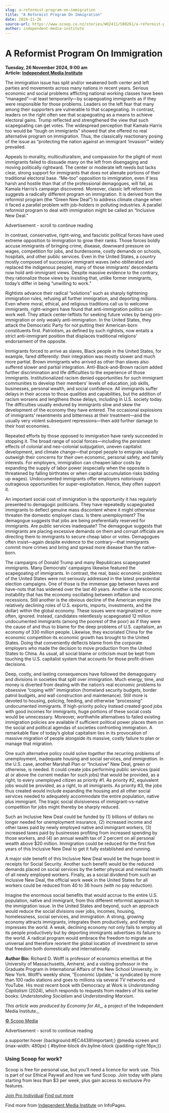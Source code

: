 ```yaml
---
slug: a-reformist-program-on-immigration
title: "A Reformist Program On Immigration"
date: 2024-11-26
source-url: https://www.scoop.co.nz/stories/WO2411/S00261/a-reformist-program-on-immigration.htm
author: independent-media-institute
---
```

A Reformist Program On Immigration
==================================

**Tuesday, 26 November 2024, 9:00 am**  
**Article: [Independent Media Institute](https://info.scoop.co.nz/Independent_Media_Institute)**

The immigration issue has split and/or weakened both center and left parties and movements across many nations in recent years. Serious economic and social problems afflicting national working classes have been “managed”—at least temporarily—by scapegoating immigrants as if they were responsible for those problems. Leaders on the left fear that many among their supporters are vulnerable to that scapegoating. In contrast, leaders on the right often see that scapegoating as a means to achieve electoral gains. Trump reflected and strengthened the view that such scapegoating can get votes. The widespread perception that Kamala Harris too would be “tough on immigrants” showed that she offered no real alternative program on immigration. Thus, the classically reactionary posing of the issue as “protecting the nation against an immigrant ‘invasion’” widely prevailed.

Appeals to morality, multiculturalism, and compassion for the plight of most immigrants failed to dissuade many on the left from disengaging and moving politically rightward. The center or moderate left needs but lacks clear, strong support for immigrants that does not alienate portions of their traditional electoral base. “Me-too” opposition to immigration, even if less harsh and hostile than that of the professional demagogues, will fail, as Kamala Harris’s campaign discovered. Moreover, classic left reformism suggests a radically different program on immigration. It is derived from the reformist program (the “Green New Deal”) to address climate change when it faced a parallel problem with job-holders in polluting industries. A parallel reformist program to deal with immigration might be called an “Inclusive New Deal.”

Advertisement - scroll to continue reading





In contrast, conservative, right-wing, and fascistic political forces have used extreme opposition to immigration to grow their ranks. Those forces boldly accuse immigrants of bringing crime, disease, downward pressure on wages, competition for jobs, and burdensome, costly demands on schools, hospitals, and other public services. Even in the United States, a country mostly composed of successive immigrant waves (who obliterated and replaced the indigenous people), many of those immigrants’ descendants now hold anti-immigrant views. Despite massive evidence to the contrary, they rationalize those views by insisting that, unlike former immigrants, today’s differ in being “unwilling to work.”

Rightists advance their radical “solutions” such as sharply tightening immigration rules, refusing all further immigration, and deporting millions. Even where moral, ethical, and religious traditions call us to welcome immigrants, right-wingers have found that anti-immigration politics can work well. They attack center-leftists for seeking future votes by being pro-immigration or only weakly anti-immigration. In the United States, they attack the Democratic Party for not putting their American-born constituents first. Patriotism, as defined by such rightists, now entails a strict anti-immigrant position that displaces traditional religions’ endorsement of the opposite.

Immigrants forced to arrive as slaves, Black people in the United States, for example, fared differently: their integration was mostly slower and much more partial. Brown immigrants who arrived as other than slaves also suffered slower and partial integration. Anti-Black-and-Brown racism added further discrimination and life difficulties to the experience of those immigrants. Institutionalized racism denied opportunities for such immigrant communities to develop their members’ levels of education, job skills, businesses, personal wealth, and social confidence. All immigrants suffer delays in their access to those qualities and capabilities, but the addition of racism worsens and lengthens those delays, including in U.S. society today. The difficulties usually endured by immigrants slow and skew the development of the economy they have entered. The occasional explosions of immigrants’ resentments and bitterness at their treatment—and the usually very violent subsequent repressions—then add further damage to their host economies.

Repeated efforts by those opposed to immigration have rarely succeeded in stopping it. The broad range of social forces—including the persistent effects of colonial and neo-colonial subjugation, uneven capitalist development, and climate change—that propel people to emigrate usually outweigh their concerns for their own economic, personal safety, and family interests. For employers, immigration can cheapen labor costs by expanding the supply of labor power (especially when the opposite is threatened by falling birthrates or when capital accumulation risks bidding up wages). Undocumented immigrants offer employers notoriously outrageous opportunities for super-exploitation. Hence, they often support it.

An important social cost of immigration is the opportunity it has regularly presented to demagogic politicians. They have repeatedly scapegoated immigrants to deflect genuine mass discontent where it might otherwise threaten the domestic employer class. Is there unemployment? The demagogue suggests that jobs are being preferentially reserved for immigrants. Are public services inadequate? The demagogue suggests that immigrants are placing excessive demands on them and corrupt officials are directing them to immigrants to secure cheap labor or votes. Demagogues often insist—again despite evidence to the contrary—that immigrants commit more crimes and bring and spread more disease than the native-born.

The campaigns of Donald Trump and many Republicans scapegoated immigrants. Many Democrats’ campaigns likewise featured the scapegoating of immigrants. In contrast, the real, basic economic problems of the United States were not seriously addressed in the latest presidential election campaigns. One of those is the immense gap between haves and have-nots that has widened over the last 40 years. Another is the economic instability that has the economy oscillating between inflation and recessions. Still another is the obvious decline of the American empire (the relatively declining roles of U.S. exports, imports, investments, and the dollar) within the global economy. These issues were marginalized or, more often, ignored. Instead, candidates relentlessly scapegoated 12 million undocumented immigrants (among the poorest of the poor) as if they were the cause of and thus to blame for the deep problems of U.S. capitalism, an economy of 330 million people. Likewise, they excoriated China for the economic competition its economic growth has brought to the United States. Doing that conveniently deflects blame from the corporate employers who made the decision to move production from the United States to China. As usual, all social blame or criticism must be kept from touching the U.S. capitalist system that accounts for those profit-driven decisions.

Deep, costly, and lasting consequences have followed the demagoguery and divisions in societies that split over immigration. Much energy, time, and money is diverted from dealing with the nation’s real economic problems to obsessive “coping with” immigration (homeland security budgets, border patrol budgets, and wall construction and maintenance). Still more is devoted to housing, policing, feeding, and otherwise “processing” undocumented immigrants. If high-priority policy instead created good jobs with good incomes for immigrants, huge portions of these social costs would be unnecessary. Moreover, worthwhile alternatives to failed existing immigration policies are available if sufficient political power places them on the social and political agendas of societies confronting immigration. A remarkable flaw of today’s global capitalism lies in its provocation of massive migration of people alongside its massive, costly failure to plan or manage that migration.

One such alternative policy could solve _together_ the recurring problems of unemployment, inadequate housing and social services, _and immigration._ In the U.S. case, another Marshall Plan or “Inclusive” New Deal, green or otherwise, is needed. It could create jobs performing public services (paid at or above the current median for such jobs) that would be provided, as a right, to every unemployed citizen as priority #1. As priority #2, equivalent jobs would be provided, as a right, to all immigrants. As priority #3, the jobs thus created would include expanding the housing and all other social services needed to adequately accommodate the entire population, native plus immigrant. The tragic social divisiveness of immigrant-vs-native competition for jobs might thereby be sharply reduced.

Such an Inclusive New Deal could be funded by (1) billions of dollars no longer needed for unemployment insurance, (2) increased income and other taxes paid by newly employed native and immigrant workers, (3) increased taxes paid by businesses profiting from increased spending by those workers, and (4) an annual wealth tax of 2 percent on all personal wealth above $20 million. Immigration could be reduced for the first five years of this Inclusive New Deal to get it fully established and running.

A major side benefit of this Inclusive New Deal would be the huge boost in receipts for Social Security. Another such benefit would be the reduced demands placed on social services by the better physical and mental health of all newly employed workers. Finally, as a social dividend from such an Inclusive New Deal, the official work week in the United States for all workers could be reduced from 40 to 36 hours (with no pay reduction).

Imagine the enormous social benefits that would accrue to the entire U.S. population, native and immigrant, from this different reformist approach to the immigration issue. In the United States and beyond, such an approach would reduce the social divisions over jobs, incomes, housing, homelessness, social services, and immigration. A strong, growing economy attracts immigrants, integrates them productively, and thereby impresses the world. A weak, declining economy not only fails to employ all its people productively but by deporting immigrants advertises its failure to the world. A radical program would embrace the freedom to migrate as universal and therefore reorient the global location of investment to serve that freedom both domestically and internationally.

**Author Bio:** Richard D. Wolff is professor of economics emeritus at the University of Massachusetts, Amherst, and a visiting professor in the Graduate Program in International Affairs of the New School University, in New York. Wolff’s weekly show, “Economic Update,” is syndicated by more than 100 radio stations and goes to millions via several TV networks and YouTube. His most recent book with Democracy at Work is _Understanding Capitalism_ (2024), which responds to requests from readers of his earlier books: _Understanding Socialism_ and _Understanding Marxism_.

_This article was produced by_ _Economy for All__, a project of the Independent Media Institute._

[© Scoop Media](http://www.scoop.co.nz/about/terms.html)  

Advertisement - scroll to continue reading



a.supporter:hover {background:#EC4438!important;} @media screen and (max-width: 480px) { #byline-block div.byline-block {padding-right:16px;}}

### Using Scoop for work?

Scoop is free for personal use, but you’ll need a licence for work use. This is part of our Ethical Paywall and how we fund Scoop. Join today with plans starting from less than $3 per week, plus gain access to exclusive _Pro_ features.  
  
[Join Pro Individual](https://pro.scoop.co.nz/Individual/?from=ProIn24) [Find out more](https://pro.scoop.co.nz/using-scoop-for-work/?from=ProIn24)

Find more from [Independent Media Institute](https://info.scoop.co.nz/Independent_Media_Institute) on InfoPages.